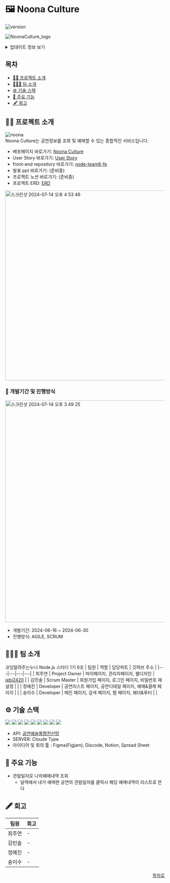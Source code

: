# 🖼️ Noona Culture  
![version](https://img.shields.io/badge/version-1.0.0-blue)  

![NoonaCulture_logo](https://github.com/user-attachments/assets/9a14c607-6ea2-40f6-bad6-bfbb84087c0f)  

<details>
<summary>업데이트 정보 보기</summary>

- v1.0.0 (2024-06-30): 첫 번째 릴리스

</details>

## 목차

- [👨‍🏫 프로젝트 소개](#-프로젝트-소개)
- [🧑‍🤝‍🧑 팀 소개](#-팀-소개)
- [⚙️ 기술 스택](#-기술-스택)
- [📌 주요 기능](#-주요-기능)
- [🖋 회고](#-회고)


## 👨‍🏫 프로젝트 소개  
![noona](https://github.com/user-attachments/assets/c8235309-fe09-42f1-952f-f56e3337c3a8)  
Noona Culture는 공연정보를 조회 및 예매할 수 있는 종합적인 서비스입니다.  

- 배포페이지 바로가기: [Noona Culture](https://noona-culture.netlify.app/)
- User Story 바로가기: [User Story](https://docs.google.com/spreadsheets/d/1HGgDP4rUhWvZL-eKAirGMlfbq1DQ98yUOebkyV5f2GQ/edit?gid=0#gid=0)
- front-end repository 바로가기: [node-team6-fe](https://github.com/hhhyeon97/node-team6-fe)
- 발표 ppt 바로가기: (준비중)
- 프로젝트 노션 바로가기: (준비중)
- 프로젝트 ERD: [ERD](https://app.diagrams.net/#G1Z4yWPmKpvHqm78CCv1bmOwMLuUIFFN_Q#%7B%22pageId%22%3A%22eOnixxZUXJWLaz6sClB1%22%7D)
<img width="600" alt="스크린샷 2024-07-14 오후 4 53 46" src="https://github.com/user-attachments/assets/a1f3835b-c43a-4247-baa8-5008e629757a">

  
### 📅 개발기간 및 진행방식

<img width="702" alt="스크린샷 2024-07-14 오후 3 49 25" src="https://github.com/user-attachments/assets/e346fff5-7b4a-4d8f-913c-c43e2560d6c9">

- 개발기간: 2024-06-16 ~ 2024-06-30
- 진행방식: AGILE, SCRUM

## 🧑‍🤝‍🧑 팀 소개  
코딩알려주는누나 Node.js 스터디 1기 6조
| 팀원 | 역할 | 담당파트 | 깃허브 주소 |
|---|---|---|---|
| 최주연 | Project Owner | 마이페이지, 관리자페이지, 웹디자인 | [jebi2420](https://github.com/jebi2420?tab=overview&from=2024-01-01&to=2024-01-04) |
| 김민솔 | Scrum Master | 회원가입 페이지, 로그인 페이지, 비밀번호 재설정 | |
| 정예진 | Developer | 공연리스트 페이지, 공연디테일 페이지, 예매&결제 페이지 | |
| 송이수 | Developer | 메인 페이지, 검색 페이지, 찜 페이지, 헤더&푸터 | |

## ⚙️ 기술 스택  
<img src="https://img.shields.io/badge/javascript-F7DF1E?style=for-the-badge&logo=javascript&logoColor=black"> <img src="https://img.shields.io/badge/react-61DAFB?style=for-the-badge&logo=react&logoColor=black">
<img src="https://img.shields.io/badge/node.js-339933?style=for-the-badge&logo=nodedotjs&logoColor=white">
<img src="https://img.shields.io/badge/mongodb-47A248?style=for-the-badge&logo=mongodb&logoColor=white">
<img src="https://img.shields.io/badge/express-000000?style=for-the-badge&logo=express&logoColor=white">
<img src="https://img.shields.io/badge/fontawesome-528DD7?style=for-the-badge&logo=fontawesome&logoColor=white">
<img src="https://img.shields.io/badge/netlify-00C7B7?style=for-the-badge&logo=netlify&logoColor=white">
<img src="https://img.shields.io/badge/bootstrap-7952B3?style=for-the-badge&logo=bootstrap&logoColor=white">
<img src="https://img.shields.io/badge/sass-CC6699?style=for-the-badge&logo=sass&logoColor=white">
- API: [공연예술통합전산망](https://www.kopis.or.kr/por/cs/openapi/openApiInfo.do?menuId=MNU_00074)
- SERVER: Cloude Type
- 아이디어 및 회의 툴 : Figma(Figjam), Discode, Notion, Spread Sheet


## 📌 주요 기능
 - 관람일자로 나의예매내역 조회
   - 달력에서 내가 예매한 공연의 관람일자를 클릭시 해당 예매내역이 리스트로 뜬다

## 🖋 회고
| 팀원 | 회고 |
|---|---| 
| 최주연 | - |
| 김민솔 | - |
| 정예진 | - |
| 송이수 | - |

<div align="right">
  
[목차로](#목차)

</div>
